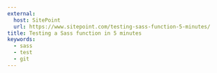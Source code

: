 ```yaml
---
external:
  host: SitePoint
  url: https://www.sitepoint.com/testing-sass-function-5-minutes/
title: Testing a Sass function in 5 minutes
keywords:
  - sass
  - test
  - git
---
```

